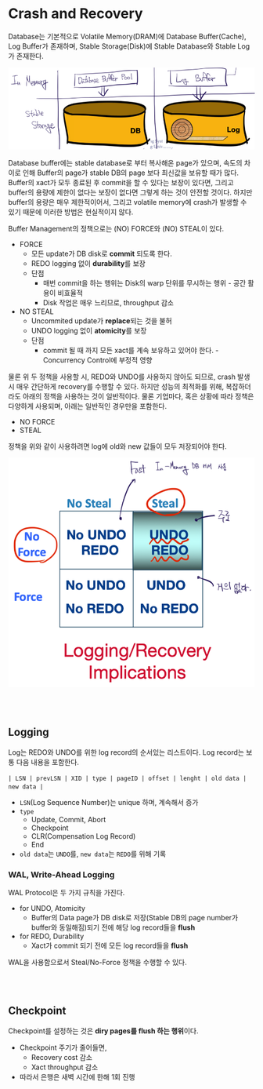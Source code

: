 # Crash and Recovery

Database는 기본적으로 Volatile Memory(DRAM)에 Database Buffer(Cache), Log Buffer가 존재하며, Stable Storage(Disk)에 Stable Database와 Stable Log가 존재한다.

![05_volatile-stable](./assets/05_volatile-stable.png)

Database buffer에는 stable database로 부터 복사해온 page가 있으며, 속도의 차이로 인해 Buffer의 page가 stable DB의 page 보다 최신값을 보유할 때가 많다. Buffer의 xact가 모두 종료된 후 commit을 할 수 있다는 보장이 있다면, 그리고 buffer의 용량에 제한이 없다는 보장이 없다면 그렇게 하는 것이 안전할 것이다. 하지만 buffer의 용량은 매우 제한적이어서, 그리고 volatile memory에 crash가 발생할 수 있기 때문에 이러한 방법은 현실적이지 않다.

Buffer Management의 정책으로는 (NO) FORCE와 (NO) STEAL이 있다.

- FORCE
  - 모든 update가 DB disk로 **commit** 되도록 한다.
  - REDO logging 없이 **durability**를 보장
  - 단점
    - 매번 commit을 하는 행위는 Disk의 warp 단위를 무시하는 행위 - 공간 활용이 비효율적
    - Disk 작업은 매우 느리므로, throughput 감소
- NO STEAL
  - Uncommited update가 **replace**되는 것을 불허
  - UNDO logging 없이 **atomicity**를 보장
  - 단점
    - commit 될 때 까지 모든 xact를 계속 보유하고 있어야 한다. - Concurrency Control에 부정적 영향

물론 위 두 정책을 사용할 시, REDO와 UNDO를 사용하지 않아도 되므로, crash 발생시 매우 간단하게 recovery를 수행할 수 있다. 하지만 성능의 최적화를 위해, 복잡하더라도 아래의 정책을 사용하는 것이 일반적이다. 물론 기업마다, 혹은 상황에 따라 정책은 다양하게 사용되며, 아래는 일반적인 경우만을 포함한다.

- NO FORCE
- STEAL

정책을 위와 같이 사용하려면 log에 old와 new 값들이 모두 저장되어야 한다.

![05_buffer-management](./assets/05_buffer-management.png)

<br><br>

## Logging

Log는 REDO와 UNDO를 위한 log record의 순서있는 리스트이다. Log record는 보통 다음 내용을 포함한다.

`| LSN | prevLSN | XID | type | pageID | offset | lenght | old data | new data |`

- `LSN`(Log Sequence Number)는 unique 하며, 계속해서 증가
- `type`
  - Update, Commit, Abort
  - Checkpoint
  - CLR(Compensation Log Record)
  - End
- `old data`는 `UNDO`를, `new data`는 `REDO`를 위해 기록

### WAL, Write-Ahead Logging

WAL Protocol은 두 가지 규칙을 가진다.

- for UNDO, Atomicity
  - Buffer의 Data page가 DB disk로 저장(Stable DB의 page number가 buffer와 동일해짐)되기 전에 해당 log record들을 **flush**
- for REDO, Durability
  - Xact가 commit 되기 전에 모든 log record들을 **flush**

WAL을 사용함으로서 Steal/No-Force 정책을 수행할 수 있다.

<br><br>

## Checkpoint

Checkpoint를 설정하는 것은 **diry pages를 flush 하는 행위**이다.

- Checkpoint 주기가 줄어들면,
  - Recovery cost 감소
  - Xact throughput 감소
- 따라서 은행은 새벽 시간에 한해 1회 진행
